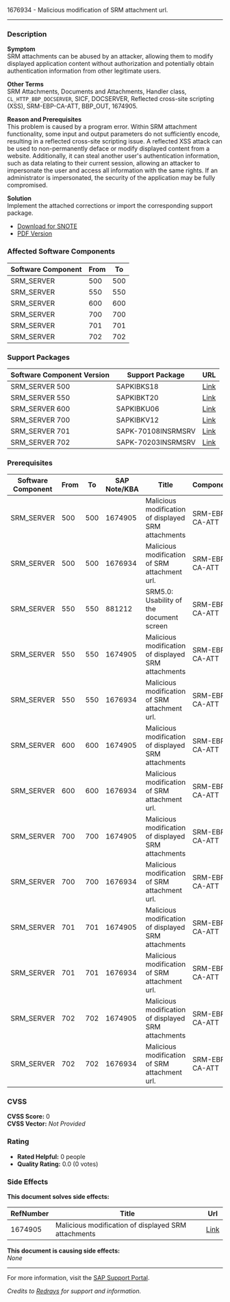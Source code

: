 1676934 - Malicious modification of SRM attachment url.

---

### Description

**Symptom**  
SRM attachments can be abused by an attacker, allowing them to modify displayed application content without authorization and potentially obtain authentication information from other legitimate users.

**Other Terms**  
SRM Attachments, Documents and Attachments, Handler class, `CL_HTTP_BBP_DOCSERVER`, SICF, DOCSERVER, Reflected cross-site scripting (XSS), SRM-EBP-CA-ATT, BBP_OUT, 1674905.

**Reason and Prerequisites**  
This problem is caused by a program error. Within SRM attachment functionality, some input and output parameters do not sufficiently encode, resulting in a reflected cross-site scripting issue. A reflected XSS attack can be used to non-permanently deface or modify displayed content from a website. Additionally, it can steal another user's authentication information, such as data relating to their current session, allowing an attacker to impersonate the user and access all information with the same rights. If an administrator is impersonated, the security of the application may be fully compromised.

**Solution**  
Implement the attached corrections or import the corresponding support package.  
- [Download for SNOTE](https://notesdownloads.sap.com/note/0040000009958342017)
- [PDF Version](https://userapps.support.sap.com/sap/support/sfm/notes/print/0001676934?language=en-US&token=313E834B6849A9AE5C4D043CD326A745)

### Affected Software Components

| Software Component | From | To |
|--------------------|------|----|
| SRM_SERVER         | 500  | 500 |
| SRM_SERVER         | 550  | 550 |
| SRM_SERVER         | 600  | 600 |
| SRM_SERVER         | 700  | 700 |
| SRM_SERVER         | 701  | 701 |
| SRM_SERVER         | 702  | 702 |

### Support Packages

| Software Component Version | Support Package        | URL                                               |
|----------------------------|------------------------|---------------------------------------------------|
| SRM_SERVER 500             | SAPKIBKS18             | [Link](https://me.sap.com/supportpackage/SAPKIBKS18) |
| SRM_SERVER 550             | SAPKIBKT20             | [Link](https://me.sap.com/supportpackage/SAPKIBKT20) |
| SRM_SERVER 600             | SAPKIBKU06             | [Link](https://me.sap.com/supportpackage/SAPKIBKU06) |
| SRM_SERVER 700             | SAPKIBKV12             | [Link](https://me.sap.com/supportpackage/SAPKIBKV12) |
| SRM_SERVER 701             | SAPK-70108INSRMSRV     | [Link](https://me.sap.com/supportpackage/SAPK-70108INSRMSRV) |
| SRM_SERVER 702             | SAPK-70203INSRMSRV     | [Link](https://me.sap.com/supportpackage/SAPK-70203INSRMSRV) |

### Prerequisites

| Software Component | From | To | SAP Note/KBA | Title                                                    | Component          |
|--------------------|------|----|--------------|----------------------------------------------------------|--------------------|
| SRM_SERVER         | 500  | 500 | 1674905      | Malicious modification of displayed SRM attachments      | SRM-EBP-CA-ATT     |
| SRM_SERVER         | 500  | 500 | 1676934      | Malicious modification of SRM attachment url.            | SRM-EBP-CA-ATT     |
| SRM_SERVER         | 550  | 550 | 881212       | SRM5.0: Usability of the document screen                  | SRM-EBP-CA-ATT     |
| SRM_SERVER         | 550  | 550 | 1674905      | Malicious modification of displayed SRM attachments      | SRM-EBP-CA-ATT     |
| SRM_SERVER         | 550  | 550 | 1676934      | Malicious modification of SRM attachment url.            | SRM-EBP-CA-ATT     |
| SRM_SERVER         | 600  | 600 | 1674905      | Malicious modification of displayed SRM attachments      | SRM-EBP-CA-ATT     |
| SRM_SERVER         | 600  | 600 | 1676934      | Malicious modification of SRM attachment url.            | SRM-EBP-CA-ATT     |
| SRM_SERVER         | 700  | 700 | 1674905      | Malicious modification of displayed SRM attachments      | SRM-EBP-CA-ATT     |
| SRM_SERVER         | 700  | 700 | 1676934      | Malicious modification of SRM attachment url.            | SRM-EBP-CA-ATT     |
| SRM_SERVER         | 701  | 701 | 1674905      | Malicious modification of displayed SRM attachments      | SRM-EBP-CA-ATT     |
| SRM_SERVER         | 701  | 701 | 1676934      | Malicious modification of SRM attachment url.            | SRM-EBP-CA-ATT     |
| SRM_SERVER         | 702  | 702 | 1674905      | Malicious modification of displayed SRM attachments      | SRM-EBP-CA-ATT     |
| SRM_SERVER         | 702  | 702 | 1676934      | Malicious modification of SRM attachment url.            | SRM-EBP-CA-ATT     |

### CVSS

**CVSS Score:** 0  
**CVSS Vector:** _Not Provided_

### Rating

- **Rated Helpful:** 0 people
- **Quality Rating:** 0.0 (0 votes)

### Side Effects

**This document solves side effects:**

| RefNumber | Title                                         | Url                               |
|-----------|-----------------------------------------------|-----------------------------------|
| 1674905   | Malicious modification of displayed SRM attachments | [Link](https://me.sap.com/notes/0001674905) |

**This document is causing side effects:**  
_None_

---

For more information, visit the [SAP Support Portal](https://me.sap.com/).

*Credits to [Redrays](https://redrays.io) for support and information.*